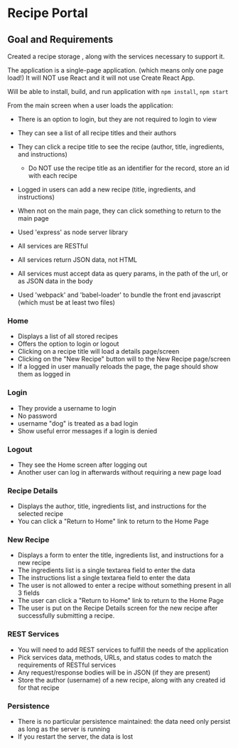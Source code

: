 # Recipe Portal


## Goal and Requirements


Created a recipe storage , along with the services necessary to support it.

The application is a single-page application. (which means only one page load!)  It will NOT use React and it will not use Create React App.

Will be able to install, build, and run application with `npm install`, `npm start`


From the main screen when a user loads the application:
* There is an option to login, but they are not required to login to view
* They can see a list of all recipe titles and their authors
* They can click a recipe title to see the recipe (author, title, ingredients, and instructions)
  * Do NOT use the recipe title as an identifier for the record, store an id with each recipe
* Logged in users can add a new recipe (title, ingredients, and instructions)
* When not on the main page, they can click something to return to the main page

* Used 'express' as node server library
* All services are RESTful
* All services return JSON data, not HTML
* All services must accept data as query params, in the path of the url, or as JSON data in the body
* Used 'webpack' and 'babel-loader' to bundle the front end javascript (which must be at least two files)

### Home
* Displays a list of all stored recipes
* Offers the option to login or logout
* Clicking on a recipe title will load a details page/screen
* Clicking on the "New Recipe" button will to the New Recipe page/screen
* If a logged in user manually reloads the page, the page should show them as logged in

### Login
* They provide a username to login
* No password
* username "dog" is treated as a bad login
* Show useful error messages if a login is denied

### Logout 
* They see the Home screen after logging out
* Another user can log in afterwards without requiring a new page load

### Recipe Details
* Displays the author, title, ingredients list, and instructions for the selected recipe
* You can click a "Return to Home" link to return to the Home Page

### New Recipe
* Displays a form to enter the title, ingredients list, and instructions for a new recipe
* The ingredients list is a single textarea field to enter the data
* The instructions list a single textarea field to enter the data
* The user is not allowed to enter a recipe without something present in all 3 fields
* The user can click a "Return to Home" link to return to the Home Page
* The user is put on the Recipe Details screen for the new recipe after successfully submitting a recipe.

### REST Services

* You will need to add REST services to fulfill the needs of the application
* Pick services data, methods, URLs, and status codes to match the requirements of RESTful services
* Any request/response bodies will be in JSON (if they are present)
* Store the author (username) of a new recipe, along with any created id for that recipe

### Persistence
* There is no particular persistence maintained: the data need only persist as long as the server is running
* If you restart the server, the data is lost

